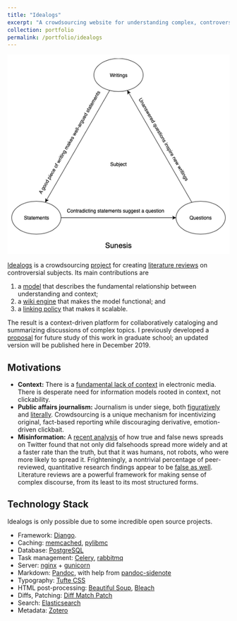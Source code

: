 ```yaml
---
title: "Idealogs"
excerpt: "A crowdsourcing website for understanding complex, controversial topics.<br/><img src='/images/sunesis.png'>"
collection: portfolio
permalink: /portfolio/idealogs
---
```


<img src='/images/sunesis.png'><br/>

[Idealogs](https://www.idealogs.org) is a crowdsourcing [project](https://www.idealogs.org/@0x0) for creating [literature reviews](https://www.idealogs.org/@Enderx0) on controversial subjects. Its main contributions are

1. a [model](https://www.idealogs.org/@0x2) that describes the fundamental relationship between understanding and context;
2. a [wiki engine](https://www.idealogs.org/@0x1) that makes the model functional; and
3. a [linking policy](https://www.idealogs.org/@0xB) that makes it scalable.

The result is a context-driven platform for collaboratively cataloging and summarizing discussions of complex topics.  I previously developed a [proposal](http://tyfried.github.io/files/discourse.pdf) for future study of this work in graduate school; an updated version will be published here in December 2019.

## Motivations

* **Context:** There is a [fundamental lack of context](https://en.wikipedia.org/wiki/Amusing_Ourselves_to_Death) in electronic media. There is desperate need for information models rooted in context, not clickability.
* **Public affairs journalism:** Journalism is under siege, both [figuratively](https://issues.org/journalism-under-attack/) and [literally](https://www.nytimes.com/2018/10/11/world/americas/journalists-killed.html).  Crowdsourcing is a unique mechanism for incentivizing original, fact-based reporting while discouraging derivative, emotion-driven clickbait.
* **Misinformation:** A [recent analysis](https://science.sciencemag.org/content/359/6380/1146) of how true and false news spreads on Twitter found that not only did falsehoods spread more widely and at a faster rate than the truth, but that it was humans, not robots, who were more likely to spread it.  Frighteningly, a nontrivial percentage of peer-reviewed, quantitative research findings appear to be [false as well](https://journals.plos.org/plosmedicine/article?id=10.1371/journal.pmed.0020124). Literature reviews are a powerful framework for making sense of complex discourse, from its least to its most structured forms.

## Technology Stack

Idealogs is only possible due to some incredible open source projects.

* Framework: [Django](https://www.djangoproject.com).
* Caching: [memcached](https://memcached.org), [pylibmc](http://sendapatch.se/projects/pylibmc/)
* Database: [PostgreSQL](https://www.postgresql.org)
* Task management: [Celery](http://www.celeryproject.org), [rabbitmq](https://www.rabbitmq.com)
* Server: [nginx](https://www.nginx.com) + [gunicorn](https://gunicorn.org)
* Markdown: [Pandoc](https://www.pandoc.org), with help from [pandoc-sidenote](https://github.com/jez/pandoc-sidenote)
* Typography: [Tufte CSS](https://github.com/edwardtufte/tufte-css)
* HTML post-processing: [Beautiful Soup](https://www.crummy.com/software/BeautifulSoup/), [Bleach](https://github.com/mozilla/bleach)
* Diffs, Patching: [Diff Match Patch](https://github.com/google/diff-match-patch)
* Search: [Elasticsearch](https://github.com/elastic/elasticsearch)
* Metadata: [Zotero](https://github.com/zotero/translation-server)

<!-- ## Motivation

### Mistakes

The saying goes: *we learn from our mistakes*.  Yet online knowledge communities seem to focus more on broadcasting conclusions, and less the mistakes, disputes, and bad ideas that directly led to them.  This makes sense: if your goal as a community is to accumulate knowledge as efficiently as possible, then presenting errant thoughts will necessarily distract the audience away from your message.  But if your goal is to accumulate **understanding**, then these missteps require a mechanism for greater visibility.


### Discourse

The state of public discourse is unhealthy at best.  Some examples:
* Journalism is under siege, both [figuratively](https://issues.org/journalism-under-attack/) and [literally](https://www.nytimes.com/2018/10/11/world/americas/journalists-killed.html).
* A [recent analysis](https://www.nature.com/articles/d41586-018-02934-x) of how true and false news spreads on Twitter found that not only did falsehoods spread more widely and at a faster rate than the truth, but that it was humans, not robots, who were more likely to spread it.
* A nontrivial percentage of peer-reviewed, quantitative research findings appear to be [false as well](https://blog.communitydata.cc/a-proposal-to-mitigate-false-discovery-in-cscw-research/).

In each of these crises, I see an opportunity for an unbiased collection of contextual information to make a difference: for the news industry, a vehicle to showcase quality journalism; for social media, a home for more nuanced discussions in search of truth; and for academia, a place for the digestion of intricate concepts. What I am suggesting is not a replacement for these mediums, but rather a mechanism for placing them in their proper context.

## Model
I believe that all contextual information can roughly be categorized as
* **writings**, the creative work that we produce to try to make sense of the world;
* **statements**, the subsequent claims we derive from these writings; and
* **questions**, the unknowns arising when two or more of these statements directly contradict.

These three categories reinforce each other: writings argue towards particular statements, contradicting statements suggest a particular question, and unanswered questions inspire new writings.  Together, they form a cycle (see above) which captures how complex ideas evolve within communities of inquiry. -->
